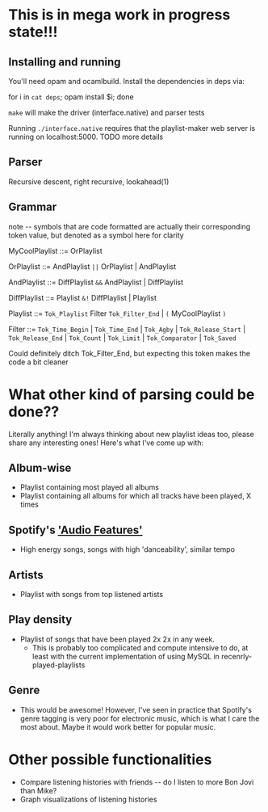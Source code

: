 # This is in mega work in progress state!!!

## Installing and running
You'll need opam and ocamlbuild. Install the dependencies in deps via:

for i in `cat deps`; opam install $i; done

`make` will make the driver (interface.native) and parser tests 

Running `./interface.native` requires that the playlist-maker web server is running on localhost:5000. TODO more details

## Parser
Recursive descent, right recursive, lookahead(1)

## Grammar

note -- symbols that are code formatted are actually their corresponding token value, but denoted as a symbol here for clarity

MyCoolPlaylist ::= OrPlaylist

OrPlaylist ::= AndPlaylist `||` OrPlaylist | AndPlaylist

AndPlaylist ::= DiffPlaylist `&&` AndPlaylist | DiffPlaylist

DiffPlaylist ::= Playlist `&!` DiffPlaylist | Playlist

Playlist ::= `Tok_Playlist` Filter `Tok_Filter_End` | `(` MyCoolPlaylist `)`

Filter ::= `Tok_Time_Begin` | `Tok_Time_End` | `Tok_Agby` | `Tok_Release_Start` | `Tok_Release_End` | `Tok_Count` | `Tok_Limit` | `Tok_Comparator` | `Tok_Saved`


Could definitely ditch Tok_Filter_End, but expecting this token makes the code a bit cleaner

# What other kind of parsing could be done??
Literally anything! I'm always thinking about new playlist ideas too, please share any interesting ones! Here's what I've come up with:
## Album-wise
- Playlist containing most played all albums
- Playlist containing all albums for which all tracks have been played, X times
## Spotify's ['Audio Features'](https://developer.spotify.com/documentation/web-api/reference/tracks/get-audio-features/)
- High energy songs, songs with high 'danceability', similar tempo
## Artists
- Playlist with songs from top listened artists
## Play density
- Playlist of songs that have been played 2x 2x in any week.
  - This is probably too complicated and compute intensive to do, at least with the current implementation of using MySQL in recenrly-played-playlists
## Genre
- This would be awesome! However, I've seen in practice that Spotify's genre tagging is very poor for electronic music, which is what I care the most about. Maybe it would work better for popular music.


# Other possible functionalities
- Compare listening histories with friends -- do I listen to more Bon Jovi than Mike?
- Graph visualizations of listening histories
